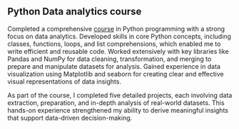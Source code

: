 ## Python Data analytics course
Completed a comprehensive [course](https://www.youtube.com/watch?v=wUSDVGivd-8) in Python programming with a strong focus on data analytics. Developed skills in core Python concepts, including classes, functions, loops, and list comprehensions, which enabled me to write efficient and reusable code. Worked extensively with key libraries like Pandas and NumPy for data cleaning, transformation, and merging to prepare and manipulate datasets for analysis. Gained experience in data visualization using Matplotlib and seaborn for creating clear and effective visual representations of data insights. 


As part of the course, I completed five detailed projects, each involving data extraction, preparation, and in-depth analysis of real-world datasets. This hands-on experience strengthened my ability to derive meaningful insights that support data-driven decision-making.
